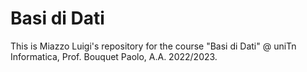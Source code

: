 # Basi di Dati

This is Miazzo Luigi's repository for the course "Basi di Dati" @ uniTn Informatica, Prof. Bouquet Paolo, A.A. 2022/2023.
